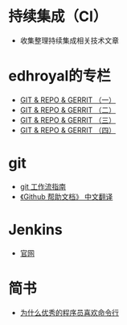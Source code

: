 # 持续集成（CI）
* 收集整理持续集成相关技术文章

# edhroyal的专栏
* [GIT & REPO & GERRIT （一）](http://blog.csdn.net/edhroyal/article/details/9023555) 
* [GIT & REPO & GERRIT （二）](http://blog.csdn.net/edhroyal/article/details/9039501) 
* [GIT & REPO & GERRIT （三）](http://blog.csdn.net/edhroyal/article/details/9167623) 
* [GIT & REPO & GERRIT （四）](http://blog.csdn.net/edhroyal/article/details/9187727)

# git
* [git 工作流指南](https://github.com/oldratlee/translations/tree/master/git-workflows-and-tutorials)
* [《Github 帮助文档》 中文翻译](https://github.com/oldratlee/translations/tree/master/git-workflows-and-tutorials)

# Jenkins
* [官网](https://jenkins.io/doc/)
 
# 简书 
 * [为什么优秀的程序员喜欢命令行](http://www.jianshu.com/p/2a2e387ad268)
